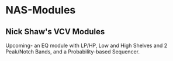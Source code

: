# NAS-Modules
## Nick Shaw's VCV Modules

Upcoming- an EQ module with LP/HP, Low and High Shelves and 2 Peak/Notch Bands, and a Probability-based Sequencer.
